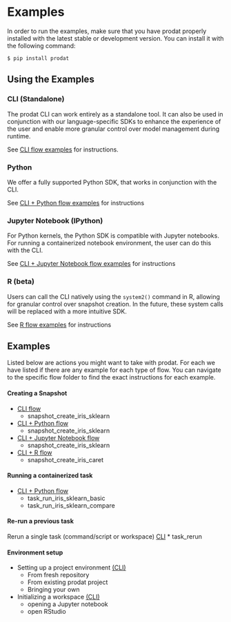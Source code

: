 # Examples

In order to run the examples, make sure that you have prodat properly installed with the latest 
stable or development version. You can install it with the following command:

```
$ pip install prodat
```

## Using the Examples
### CLI (Standalone)
The prodat CLI can work entirely as a standalone tool. It can also be used in conjunction with our language-specific SDKs to enhance the experience of the user and enable more granular control over model management during runtime.

See [CLI flow examples](/examples/cli) for instructions.

### Python
We offer a fully supported Python SDK, that works in conjunction with the CLI.

See [CLI + Python flow examples](/examples/python) for instructions

### Jupyter Notebook (IPython)
For Python kernels, the Python SDK is compatible with Jupyter notebooks. 
For running a containerized notebook environment, the user can do this with the CLI.

See [CLI + Jupyter Notebook flow examples](/examples/jupyter_notebook) for instructions

### R (beta)
Users can call the CLI natively using the `system2()` command in R, allowing for granular control over snapshot creation.
In the future, these system calls will be replaced with a more intuitive SDK.

See [R flow examples](/examples/R) for instructions

## Examples
Listed below are actions you might want to take with prodat. For each
we have listed if there are any example for each type of flow. You can 
navigate to the specific flow folder to find the exact instructions for
each example. 

#### Creating a Snapshot 
* [CLI flow](/examples/cli/)
    * snapshot_create_iris_sklearn
* [CLI + Python flow](/examples/python)
    * snapshot_create_iris_sklearn
* [CLI + Jupyter Notebook flow](/examples/jupyter_notebook)
    * snapshot_create_iris_sklearn
* [CLI + R flow](/examples/R)
    * snapshot_create_iris_caret

#### Running a containerized task
* [CLI + Python flow](/examples/python)
    * task_run_iris_sklearn_basic
    * task_run_iris_sklearn_compare

#### Re-run a previous task
Rerun a single task (command/script or workspace) [CLI](/examples/cli/)
    * task_rerun

#### Environment setup
* Setting up a project environment [(CLI)](/examples/cli/environment_setup.sh)
    * From fresh repository
    * From existing prodat project
    * Bringing your own
* Initializing a workspace [(CLI)](/examples/cli/workspace_setup.sh)
    * opening a Jupyter notebook
    * open RStudio